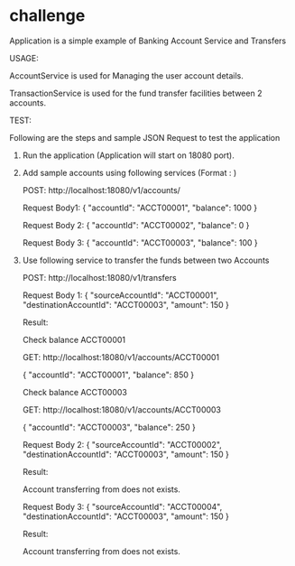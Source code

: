 # challenge

Application is a simple example of Banking Account Service and Transfers

USAGE:

AccountService is used for Managing the user account details.

TransactionService is used for the fund transfer facilities between 2 accounts. 

TEST:

Following are the steps and sample JSON Request to test the application

1. Run the application (Application will start on 18080 port).

2. Add sample accounts using following services (Format <METHOD>: <URL>)


	POST: http://localhost:18080/v1/accounts/

	Request Body1: 
	{
		"accountId": "ACCT00001",
		"balance": 1000
	}

	Request Body 2: 
	{
		"accountId": "ACCT00002",
		"balance": 0
	}

	Request Body 3: 
	{
		"accountId": "ACCT00003",
		"balance": 100
	}

3. Use following service to transfer the funds between two Accounts

	POST: http://localhost:18080/v1/transfers

	Request Body 1: 
	{
		"sourceAccountId": "ACCT00001",
		"destinationAccountId": "ACCT00003",
		"amount": 150
	}

	Result: 

	Check balance ACCT00001

	GET: http://localhost:18080/v1/accounts/ACCT00001

	{
	    "accountId": "ACCT00001",
	    "balance": 850
	}

	Check balance ACCT00003

	GET: http://localhost:18080/v1/accounts/ACCT00003

	{
	    "accountId": "ACCT00003",
	    "balance": 250
	}

	Request Body 2:
	{
		"sourceAccountId": "ACCT00002",
		"destinationAccountId": "ACCT00003",
		"amount": 150
	}

	Result:

	Account transferring from does not exists.


	Request Body 3: 
	{
		"sourceAccountId": "ACCT00004",
		"destinationAccountId": "ACCT00003",
		"amount": 150
	}

	Result: 

	Account transferring from does not exists.
